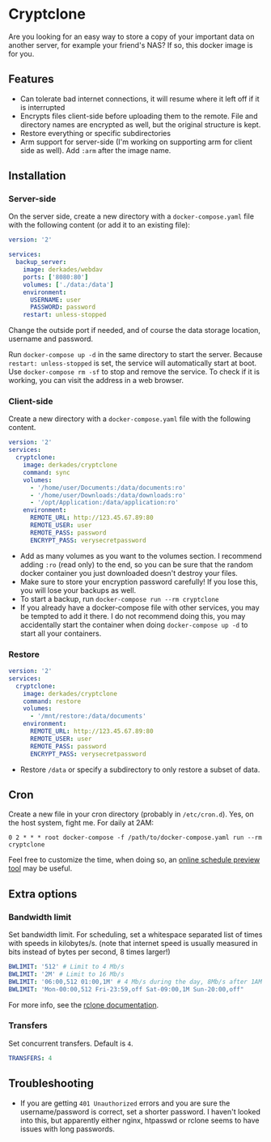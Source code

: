# Cryptclone

Are you looking for an easy way to store a copy of your important data on another server, for example your friend's NAS? If so, this docker image is for you.

## Features

* Can tolerate bad internet connections, it will resume where it left off if it is interrupted
* Encrypts files client-side before uploading them to the remote. File and directory names are encrypted as well, but the original structure is kept.
* Restore everything or specific subdirectories
* Arm support for server-side (I'm working on supporting arm for client side as well). Add `:arm` after the image name.

## Installation

### Server-side

On the server side, create a new directory with a `docker-compose.yaml` file with the following content (or add it to an existing file):

```yaml
version: '2'

services:
  backup_server:
    image: derkades/webdav
    ports: ['8080:80']
    volumes: ['./data:/data']
    environment:
      USERNAME: user
      PASSWORD: password
    restart: unless-stopped
```

Change the outside port if needed, and of course the data storage location, username and password.

Run `docker-compose up -d` in the same directory to start the server. Because `restart: unless-stopped` is set, the service will automatically start at boot. Use `docker-compose rm -sf` to stop and remove the service. To check if it is working, you can visit the address in a web browser.

### Client-side

Create a new directory with a `docker-compose.yaml` file with the following content.

```yaml
version: '2'
services:
  cryptclone:
    image: derkades/cryptclone
    command: sync
    volumes:
      - '/home/user/Documents:/data/documents:ro'
      - '/home/user/Downloads:/data/downloads:ro'
      - '/opt/Application:/data/application:ro'
    environment:
      REMOTE_URL: http://123.45.67.89:80
      REMOTE_USER: user
      REMOTE_PASS: password
      ENCRYPT_PASS: verysecretpassword
```

* Add as many volumes as you want to the volumes section. I recommend adding `:ro` (read only) to the end, so you can be sure that the random docker container you just downloaded doesn't destroy your files.
* Make sure to store your encryption password carefully! If you lose this, you will lose your backups as well.
* To start a backup, run `docker-compose run --rm cryptclone`
* If you already have a docker-compose file with other services, you may be tempted to add it there. I do not recommend doing this, you may accidentally start the container when doing `docker-compose up -d` to start all your containers.

### Restore

```yaml
version: '2'
services:
  cryptclone:
    image: derkades/cryptclone
    command: restore
    volumes:
      - '/mnt/restore:/data/documents'
    environment:
      REMOTE_URL: http://123.45.67.89:80
      REMOTE_USER: user
      REMOTE_PASS: password
      ENCRYPT_PASS: verysecretpassword
```

* Restore `/data` or specify a subdirectory to only restore a subset of data.

## Cron

Create a new file in your cron directory (probably in `/etc/cron.d`). Yes, on the host system, fight me. For daily at 2AM:

```cron
0 2 * * * root docker-compose -f /path/to/docker-compose.yaml run --rm cryptclone
```

Feel free to customize the time, when doing so, an [online schedule preview tool](https://crontab.guru) may be useful.

## Extra options

### Bandwidth limit
Set bandwidth limit. For scheduling, set a whitespace separated list of times with speeds in kilobytes/s. (note that internet speed is usually measured in bits instead of bytes per second, 8 times larger!)
```yaml
BWLIMIT: '512' # Limit to 4 Mb/s
BWLIMIT: '2M' # Limit to 16 Mb/s
BWLIMIT: '06:00,512 01:00,1M' # 4 Mb/s during the day, 8Mb/s after 1AM
BWLIMIT: 'Mon-00:00,512 Fri-23:59,off Sat-09:00,1M Sun-20:00,off"
```
For more info, see the [rclone documentation](https://rclone.org/docs/#bwlimit-bandwidth-spec).

### Transfers
Set concurrent transfers. Default is `4`.
```yaml
TRANSFERS: 4
```

## Troubleshooting

* If you are getting `401 Unauthorized` errors and you are sure the username/password is correct, set a shorter password. I haven't looked into this, but apparently either nginx, htpasswd or rclone seems to have issues with long passwords.
